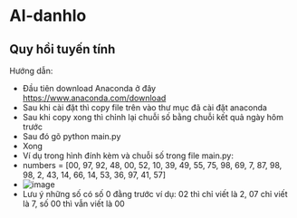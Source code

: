 # AI-danhlo
Quy hồi tuyến tính
---------
Hướng dẫn:
- Đầu tiên download Anaconda ở đây https://www.anaconda.com/download
- Sau khi cài đặt thì copy file trên vào thư mục đã cài đặt anaconda
- Sau khi copy xong thì chỉnh lại chuỗi số bằng chuỗi kết quả ngày hôm trước
- Sau đó gõ python main.py
- Xong
- Ví dụ trong hình đính kèm và chuỗi số trong file main.py:
- numbers = [00, 97, 92, 48, 00, 52, 10, 39, 49, 55, 75, 98, 69, 7, 87, 98, 98, 2, 43, 14, 66, 14, 53, 36, 97, 41, 57]
- ![image](https://github.com/huyremy/AI-danhlo/assets/2125897/2759f222-1179-4f02-8dea-d1040c0a285e)
- Lưu ý những số có số 0 đằng trước ví dụ: 02 thì chỉ viết là 2, 07 chỉ viết là 7, số 00 thì vẫn viết là 00

